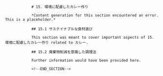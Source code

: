 
                # 15. 環境に配慮したカレー作り
                
                *Content generation for this section encountered an error. This is a placeholder.*
                
                ## 15.1 サステイナブルな食材選び
                
                This section was meant to cover important aspects of 15. 環境に配慮したカレー作り related to カレー.
                
                ## 15.2 廃棄物削減を意識した調理法
                
                Further information would have been provided here.
                
                <!--END_SECTION-->
                